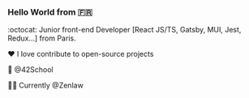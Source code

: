 ### Hello World from 🇫🇷

:octocat: Junior front-end Developer [React JS/TS, Gatsby, MUI, Jest, Redux...] from Paris.

❤️ I love contribute to open-source projects 

📕 @42School

🧑‍💻 Currently @Zenlaw
